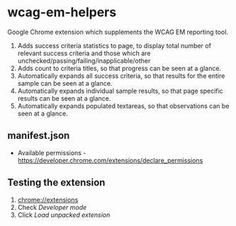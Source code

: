 # wcag-em-helpers

Google Chrome extension which supplements the WCAG EM reporting tool.

1. Adds success criteria statistics to page, to display total number of relevant success criteria and those which are unchecked/passing/failing/inapplicable/other
1. Adds count to criteria titles, so that progress can be seen at a glance.
1. Automatically expands all success criteria, so that results for the entire sample can be seen at a glance.
1. Automatically expands individual sample results, so that page specific results can be seen at a glance.
1. Automatically expands populated textareas, so that observations can be seen at a glance.

## manifest.json

- Available permissions - <https://developer.chrome.com/extensions/declare_permissions>

## Testing the extension

1. <chrome://extensions>
1. Check *Developer mode*
1. Click *Load unpacked extension*
